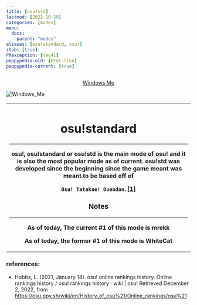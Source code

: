 ```yaml
---
title: [osu!std]
lastmod: [2022-10-29]
categories: [modes]
menu:
  docs:
    parent: "modes"
aliases: [osu!standard, osu!]
stub: [true]
PRexception: [tag41]
peppypedia-old: [html-like]
peppypedia-current: [true]
---
```


<t><center>[Windows Me](https://osu.ppy.sh/users/28893698)</center>
<link rel="stylesheet" href="../profile.css"></t>

![Windows_Me](https://a.ppy.sh/28893698_q.jpeg#author "Windows_Me")

<table>
<th>
  <h1>osu!standard</h1>
  <hr>
  osu!, osu!standard or osu!std is the main mode of osu! and it is also the most popular mode as of current. osu!std was developed since the beginning since the game meant was meant to be based off of <p><code>Osu! Tatakae! Ouendan.</code><a href="https://en.wikipedia.org/wiki/Osu!">[1]</a></p>
  <h3>Notes</h3>
  <hr>
  <p> As of today, The current #1 of this mode is mrekk</p>
  <p> As of today, the former #1 of this mode is WhiteCat</p>
  </th>
  
  </th></tr></tbody></table>

### references:

* Hobbs, L. (2021, January 14). osu! online rankings history. Online rankings history / osu! rankings history · wiki | osu! Retrieved December 2, 2022, from https://osu.ppy.sh/wiki/en/History_of_osu%21/Online_rankings/osu%21
















<!-- TODO: rework article
